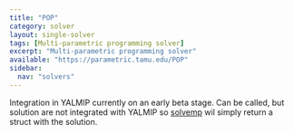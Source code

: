 ```yaml
---
title: "POP"
category: solver
layout: single-solver
tags: [Multi-parametric programming solver]
excerpt: "Multi-parametric programming solver"
available: "https://parametric.tamu.edu/POP"
sidebar:
  nav: "solvers"
---
```


Integration in YALMIP currently on an early beta stage. Can be called, but solution are not integrated with YALMIP so [solvemp](/command/solvemp) wil simply return a struct with the solution.
